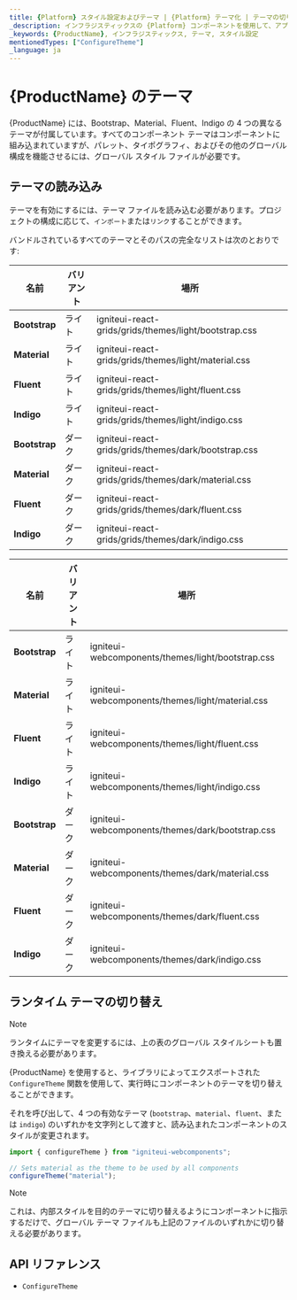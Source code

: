```yaml
---
title: {Platform} スタイル設定およびテーマ | {Platform} テーマ化 | テーマの切り替え | インフラジスティックス
_description: インフラジスティックスの {Platform} コンポーネントを使用して、アプリを作成し、世界最速の仮想化されたリアルタイムの {Platform} データ グリッドとストリーミングのファイナンシャルおよびビジネスと チャートを使用して、データの視覚化を改善します。
_keywords: {ProductName}, インフラジスティックス, テーマ, スタイル設定
mentionedTypes: ["ConfigureTheme"]
_language: ja
---
```


# {ProductName} のテーマ

{ProductName} には、Bootstrap、Material、Fluent、Indigo の 4 つの異なるテーマが付属しています。すべてのコンポーネント テーマはコンポーネントに組み込まれていますが、パレット、タイポグラフィ、およびその他のグローバル構成を機能させるには、グローバル スタイル ファイルが必要です。

## テーマの読み込み

テーマを有効にするには、テーマ ファイルを読み込む必要があります。プロジェクトの構成に応じて、`インポート`または`リンク`することができます。

バンドルされているすべてのテーマとそのパスの完全なリストは次のとおりです:

<!-- React -->
| 名前        | バリアント | 場所                                          |
| ----------- | ------- | ------------------------------------------------- |
| **Bootstrap**   | ライト   | igniteui-react-grids/grids/themes/light/bootstrap.css |
| **Material**    | ライト   | igniteui-react-grids/grids/themes/light/material.css  |
| **Fluent**      | ライト   | igniteui-react-grids/grids/themes/light/fluent.css    |
| **Indigo**      | ライト   | igniteui-react-grids/grids/themes/light/indigo.css    |
| **Bootstrap**   | ダーク    | igniteui-react-grids/grids/themes/dark/bootstrap.css  |
| **Material**    | ダーク    | igniteui-react-grids/grids/themes/dark/material.css   |
| **Fluent**      | ダーク    | igniteui-react-grids/grids/themes/dark/fluent.css     |
| **Indigo**      | ダーク    | igniteui-react-grids/grids/themes/dark/indigo.css     |
<!-- end: React -->


<!-- WebComponents -->
| 名前        | バリアント | 場所                                        |
| ----------- | ------- | ------------------------------------------------- |
| **Bootstrap**   | ライト   | igniteui-webcomponents/themes/light/bootstrap.css |
| **Material**    | ライト   | igniteui-webcomponents/themes/light/material.css  |
| **Fluent**      | ライト   | igniteui-webcomponents/themes/light/fluent.css    |
| **Indigo**      | ライト   | igniteui-webcomponents/themes/light/indigo.css    |
| **Bootstrap**   | ダーク    | igniteui-webcomponents/themes/dark/bootstrap.css  |
| **Material**    | ダーク    | igniteui-webcomponents/themes/dark/material.css   |
| **Fluent**      | ダーク    | igniteui-webcomponents/themes/dark/fluent.css     |
| **Indigo**      | ダーク    | igniteui-webcomponents/themes/dark/indigo.css     |

## ランタイム テーマの切り替え

> [!Note]
ランタイムにテーマを変更するには、上の表のグローバル スタイルシートも置き換える必要があります。

{ProductName} を使用すると、ライブラリによってエクスポートされた `ConfigureTheme` 関数を使用して、実行時にコンポーネントのテーマを切り替えることができます。

それを呼び出して、4 つの有効なテーマ (`bootstrap`、`material`、`fluent`、または `indigo`) のいずれかを文字列として渡すと、読み込まれたコンポーネントのスタイルが変更されます。

```ts
import { configureTheme } from "igniteui-webcomponents";

// Sets material as the theme to be used by all components
configureTheme("material");
```

> [!Note]
これは、内部スタイルを目的のテーマに切り替えるようにコンポーネントに指示するだけで、グローバル テーマ ファイルも上記のファイルのいずれかに切り替える必要があります。

<!-- end: WebComponents -->

## API リファレンス

 - `ConfigureTheme`